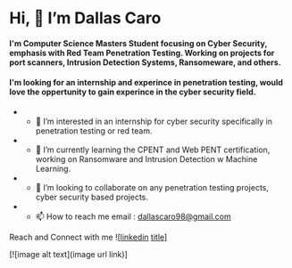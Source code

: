 # Hi, 👋 I’m Dallas Caro 

#### I'm Computer Science Masters Student focusing on Cyber Security, emphasis with Red Team Penetration Testing. Working on projects for port scanners, Intrusion Detection Systems, Ransomeware, and others.
#### I'm looking for an internship and experince in penetration testing, would love the oppertunity to gain experince in the cyber security field.

- * 👀 I’m interested in an internship for cyber security specifically in penetration testing or red team.
- * 🌱 I’m currently learning the CPENT and Web PENT certification, working on Ransomware and Intrusion Detection w Machine Learning. 
- * 💞️ I’m looking to collaborate on any penetration testing projects, cyber security based projects. 
- * 📫 How to reach me email : dallascaro98@gmail.com

Reach and Connect with me 
![[linkedin](https://user-images.githubusercontent.com/56410151/146584786-de2d6928-b964-4282-8a32-5b5c06175dfe.png) [title](https://www.linkedin.com/in/dallas-caro-ms-computer-science-916b411b5/)]


[![image alt text](image url link)]
